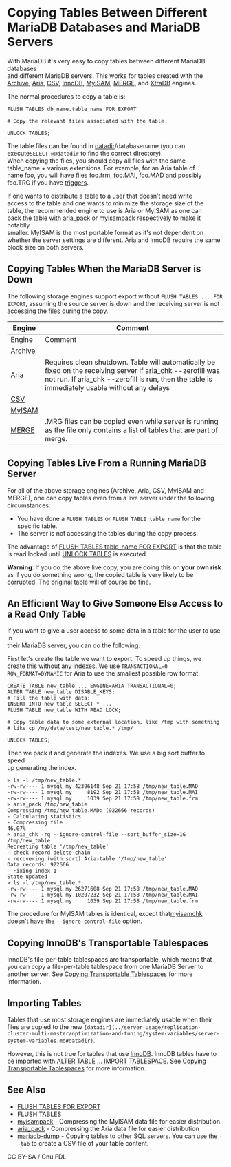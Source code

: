 # Copying Tables Between Different MariaDB Databases and MariaDB Servers

With MariaDB it's very easy to copy tables between different MariaDB databases\
and different MariaDB servers. This works for tables created with the [Archive](../reference/storage-engines/archive/), [Aria](../reference/storage-engines/aria/), [CSV](../reference/storage-engines/csv/), [InnoDB](../reference/storage-engines/innodb/), [MyISAM](../reference/storage-engines/myisam-storage-engine/), [MERGE](../reference/storage-engines/merge.md), and [XtraDB](../reference/storage-engines/innodb/) engines.

The normal procedures to copy a table is:

```
FLUSH TABLES db_name.table_name FOR EXPORT

# Copy the relevant files associated with the table

UNLOCK TABLES;
```

The table files can be found in [datadir](../ha-and-performance/optimization-and-tuning/system-variables/server-system-variables.md#datadir)/databasename (you can execute`SELECT @@datadir` to find the correct directory).\
When copying the files, you should copy all files with the same\
table\_name + various extensions. For example, for an Aria table of\
name foo, you will have files foo.frm, foo.MAI, foo.MAD and possibly\
foo.TRG if you have [triggers](../server-usage/triggers-events/triggers/).

If one wants to distribute a table to a user that doesn't need write\
access to the table and one wants to minimize the storage size of the\
table, the recommended engine to use is Aria or MyISAM as one can\
pack the table with [aria\_pack](../clients-and-utilities/aria-clients-and-utilities/aria_pack.md) or [myisampack](../clients-and-utilities/myisam-clients-and-utilities/myisampack.md) respectively to make it notablly\
smaller. MyISAM is the most portable format as it's not dependent on\
whether the server settings are different. Aria and InnoDB require the same\
block size on both servers.

## Copying Tables When the MariaDB Server is Down

The following storage engines support export without `FLUSH TABLES ... FOR EXPORT`, assuming the source server is down and the receiving server is not accessing the files during the copy.

| Engine                                                        | Comment                                                                                                                                                                                                         |
| ------------------------------------------------------------- | --------------------------------------------------------------------------------------------------------------------------------------------------------------------------------------------------------------- |
| Engine                                                        | Comment                                                                                                                                                                                                         |
| [Archive](../reference/storage-engines/archive/)              |                                                                                                                                                                                                                 |
| [Aria](../reference/storage-engines/aria/)                    | Requires clean shutdown. Table will automatically be fixed on the receiving server if aria\_chk --zerofill was not run. If aria\_chk --zerofill is run, then the table is immediately usable without any delays |
| [CSV](../reference/storage-engines/csv/)                      |                                                                                                                                                                                                                 |
| [MyISAM](../reference/storage-engines/myisam-storage-engine/) |                                                                                                                                                                                                                 |
| [MERGE](../reference/storage-engines/merge.md)                | .MRG files can be copied even while server is running as the file only contains a list of tables that are part of merge.                                                                                        |

## Copying Tables Live From a Running MariaDB Server

For all of the above storage engines (Archive, Aria, CSV, MyISAM and MERGE), one can copy tables even from a live server under the following circumstances:

* You have done a `FLUSH TABLES` or `FLUSH TABLE table_name` for the specific table.
* The server is not accessing the tables during the copy process.

The advantage of [FLUSH TABLES table\_name FOR EXPORT](../reference/sql-statements/administrative-sql-statements/flush-commands/flush-tables-for-export.md) is that the table is read locked until [UNLOCK TABLES](../reference/sql-statements/transactions/lock-tables.md) is executed.

**Warning**: If you do the above live copy, you are doing this on **your own risk** as if you do something wrong, the copied table is very likely to be corrupted. The original table will of course be fine.

## An Efficient Way to Give Someone Else Access to a Read Only Table

If you want to give a user access to some data in a table for the user to use in\
their MariaDB server, you can do the following:

First let's create the table we want to export. To speed up things, we\
create this without any indexes. We use `TRANSACTIONAL=0 ROW_FORMAT=DYNAMIC` for Aria to use the smallest possible row format.

```
CREATE TABLE new_table ... ENGINE=ARIA TRANSACTIONAL=0;
ALTER TABLE new_table DISABLE_KEYS;
# Fill the table with data:
INSERT INTO new_table SELECT * ...
FLUSH TABLE new_table WITH READ LOCK;

# Copy table data to some external location, like /tmp with something
# like cp /my/data/test/new_table.* /tmp/

UNLOCK TABLES;
```

Then we pack it and generate the indexes. We use a big sort buffer to speed\
up generating the index.

```
> ls -l /tmp/new_table.*
-rw-rw---- 1 mysql my 42396148 Sep 21 17:58 /tmp/new_table.MAD
-rw-rw---- 1 mysql my     8192 Sep 21 17:58 /tmp/new_table.MAI
-rw-rw---- 1 mysql my     1039 Sep 21 17:58 /tmp/new_table.frm
> aria_pack /tmp/new_table
Compressing /tmp/new_table.MAD: (922666 records)
- Calculating statistics
- Compressing file
46.07%
> aria_chk -rq --ignore-control-file --sort_buffer_size=1G /tmp/new_table
Recreating table '/tmp/new_table'
- check record delete-chain
- recovering (with sort) Aria-table '/tmp/new_table'
Data records: 922666
- Fixing index 1
State updated
> ls -l /tmp/new_table.*
-rw-rw---- 1 mysql my 26271608 Sep 21 17:58 /tmp/new_table.MAD
-rw-rw---- 1 mysql my 10207232 Sep 21 17:58 /tmp/new_table.MAI
-rw-rw---- 1 mysql my     1039 Sep 21 17:58 /tmp/new_table.frm
```

The procedure for MyISAM tables is identical, except that[myisamchk](../clients-and-utilities/myisam-clients-and-utilities/myisamchk.md) doesn't have the `--ignore-control-file` option.

## Copying InnoDB's Transportable Tablespaces

InnoDB's file-per-table tablespaces are transportable, which means that you can copy a file-per-table tablespace from one MariaDB Server to another server. See [Copying Transportable Tablespaces](../reference/storage-engines/innodb/innodb-tablespaces/innodb-file-per-table-tablespaces.md#copying-transportable-tablespaces) for more information.

## Importing Tables

Tables that use most storage engines are immediately usable when their files are copied to the new `[datadir](../server-usage/replication-cluster-multi-master/optimization-and-tuning/system-variables/server-system-variables.md#datadir)`.

However, this is not true for tables that use [InnoDB](../reference/storage-engines/innodb/). InnoDB tables have to be imported with [ALTER TABLE ... IMPORT TABLESPACE](../reference/sql-statements/data-definition/alter/alter-table.md#import-tablespace). See [Copying Transportable Tablespaces](../reference/storage-engines/innodb/innodb-tablespaces/innodb-file-per-table-tablespaces.md#copying-transportable-tablespaces) for more information.

## See Also

* [FLUSH TABLES FOR EXPORT](../reference/sql-statements/administrative-sql-statements/flush-commands/flush-tables-for-export.md)
* [FLUSH TABLES](../reference/sql-statements/administrative-sql-statements/flush-commands/flush.md)
* [myisampack](../clients-and-utilities/myisam-clients-and-utilities/myisampack.md) - Compressing the MyISAM data file for easier distribution.
* [aria\_pack](../clients-and-utilities/aria-clients-and-utilities/aria_pack.md) - Compressing the Aria data file for easier distribution
* [mariadb-dump](../clients-and-utilities/backup-restore-and-import-clients/mariadb-dump.md) - Copying tables to other SQL servers. You can use the `--tab` to create a CSV file of your table content.

CC BY-SA / Gnu FDL
